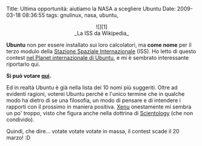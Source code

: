 Title: Ultima opportunità: aiutiamo la NASA a scegliere Ubuntu
Date:  2009-03-18 08:36:55
tags: gnulinux, nasa, ubuntu,

<center>![][1]<br>_La ISS da Wikipedia_</center>


**Ubuntu** non per essere installato sui loro calcolatori, ma **come nome**
per il terzo modulo della [Stazione Spaziale Internazionale][2] (ISS). Ho
letto di questo contest [nel Planet internazionale di Ubuntu][3], e mi è 
sembrato interessante riportarlo qui.


**Si può votare [qui][4].**


Ed in realtà Ubuntu è già nella lista dei 10 nomi più suggeriti. Oltre ad
evidenti ragioni, voterei Ubuntu perché e l'unico termine che in qualche modo
ha dietro di se una filosofia, un modo di pensare e di intendere i rapporti
con il prossimo in maniera positiva. [Xenu][5] onestamente mi sembra un po'
troppo, visto che figura anche nella dottrina di [Scientology][6] (che non
condivido).


Quindi, che dire... votate votate votate in massa, il contest scade il 20
marzo! :D

   [1]: http://dl.dropbox.com/u/369614/blog/img_red/STS-126_ISS_Flyaround.jpg

   [2]: http://it.wikipedia.org/wiki/Stazione_Spaziale_Internazionale

   [3]: http://gquigs.blogspot.com/2009/03/last-chance-ubuntu-for-node-3-of-iss.html

   [4]: http://www.nasa.gov/externalflash/name_ISS/index.html

   [5]: http://it.wikipedia.org/wiki/Xenu

   [6]: http://it.wikipedia.org/wiki/Scientology
